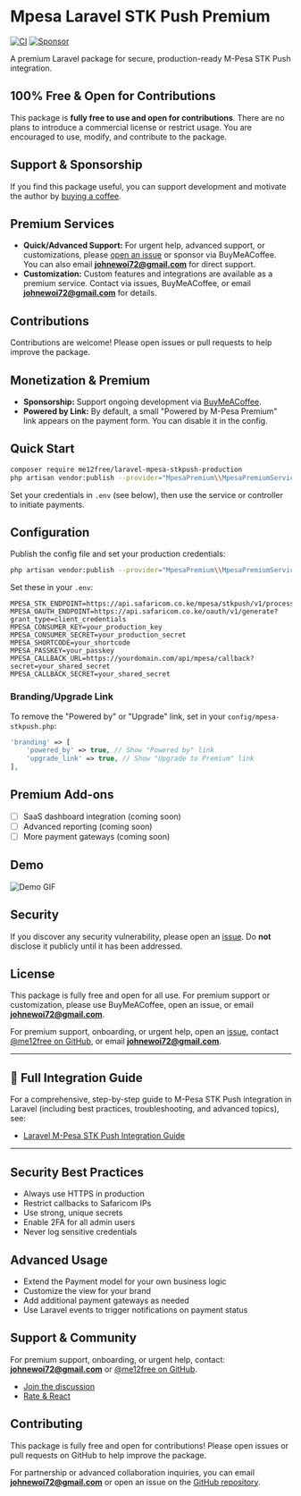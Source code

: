 # Mpesa Laravel STK Push Premium

[![CI](https://github.com/me12free/laravel-mpesa-stkpush-production/actions/workflows/ci.yml/badge.svg)](https://github.com/me12free/laravel-mpesa-stkpush-production/actions)
[![Sponsor](https://img.shields.io/badge/sponsor-❤-brightgreen)](https://buymeacoffee.com/johnekiru7v)

A premium Laravel package for secure, production-ready M-Pesa STK Push integration.

## 100% Free & Open for Contributions
This package is **fully free to use and open for contributions**. There are no plans to introduce a commercial license or restrict usage. You are encouraged to use, modify, and contribute to the package.

## Support & Sponsorship
If you find this package useful, you can support development and motivate the author by [buying a coffee](https://buymeacoffee.com/johnekiru7v).

## Premium Services
- **Quick/Advanced Support:** For urgent help, advanced support, or customizations, please [open an issue](https://github.com/me12free/laravel-mpesa-stkpush-production/issues) or sponsor via BuyMeACoffee. You can also email **johnewoi72@gmail.com** for direct support.
- **Customization:** Custom features and integrations are available as a premium service. Contact via issues, BuyMeACoffee, or email **johnewoi72@gmail.com** for details.

## Contributions
Contributions are welcome! Please open issues or pull requests to help improve the package.

## Monetization & Premium
- **Sponsorship:** Support ongoing development via [BuyMeACoffee](https://buymeacoffee.com/johnekiru7v).
- **Powered by Link:** By default, a small "Powered by M-Pesa Premium" link appears on the payment form. You can disable it in the config.

## Quick Start

```bash
composer require me12free/laravel-mpesa-stkpush-production
php artisan vendor:publish --provider="MpesaPremium\\MpesaPremiumServiceProvider"
```

Set your credentials in `.env` (see below), then use the service or controller to initiate payments.

## Configuration

Publish the config file and set your production credentials:

```bash
php artisan vendor:publish --provider="MpesaPremium\\MpesaPremiumServiceProvider"
```

Set these in your `.env`:

```
MPESA_STK_ENDPOINT=https://api.safaricom.co.ke/mpesa/stkpush/v1/processrequest
MPESA_OAUTH_ENDPOINT=https://api.safaricom.co.ke/oauth/v1/generate?grant_type=client_credentials
MPESA_CONSUMER_KEY=your_production_key
MPESA_CONSUMER_SECRET=your_production_secret
MPESA_SHORTCODE=your_shortcode
MPESA_PASSKEY=your_passkey
MPESA_CALLBACK_URL=https://yourdomain.com/api/mpesa/callback?secret=your_shared_secret
MPESA_CALLBACK_SECRET=your_shared_secret
```

### Branding/Upgrade Link
To remove the "Powered by" or "Upgrade" link, set in your `config/mpesa-stkpush.php`:

```php
'branding' => [
    'powered_by' => true, // Show "Powered by" link
    'upgrade_link' => true, // Show "Upgrade to Premium" link
],
```

## Premium Add-ons
- [ ] SaaS dashboard integration (coming soon)
- [ ] Advanced reporting (coming soon)
- [ ] More payment gateways (coming soon)

## Demo
![Demo GIF](https://raw.githubusercontent.com/me12free/laravel-mpesa-stkpush-production/main/docs/demo.gif)

## Security
If you discover any security vulnerability, please open an [issue](https://github.com/me12free/laravel-mpesa-stkpush-production/issues). Do **not** disclose it publicly until it has been addressed.

## License
This package is fully free and open for all use. For premium support or customization, please use BuyMeACoffee, open an issue, or email **johnewoi72@gmail.com**.

For premium support, onboarding, or urgent help, open an [issue](https://github.com/me12free/laravel-mpesa-stkpush-production/issues), contact [@me12free on GitHub](https://github.com/me12free), or email **johnewoi72@gmail.com**.

---

## 📖 Full Integration Guide

For a comprehensive, step-by-step guide to M-Pesa STK Push integration in Laravel (including best practices, troubleshooting, and advanced topics), see:

- [Laravel M-Pesa STK Push Integration Guide](https://github.com/me12free/mpesa-laravel-guide)

---

## Security Best Practices
- Always use HTTPS in production
- Restrict callbacks to Safaricom IPs
- Use strong, unique secrets
- Enable 2FA for all admin users
- Never log sensitive credentials

## Advanced Usage
- Extend the Payment model for your own business logic
- Customize the view for your brand
- Add additional payment gateways as needed
- Use Laravel events to trigger notifications on payment status

## Support & Community
For premium support, onboarding, or urgent help, contact: **johnewoi72@gmail.com** or [@me12free on GitHub](https://github.com/me12free).

- [Join the discussion](https://github.com/me12free/mpesa-laravel-guide/discussions)
- [Rate & React](https://github.com/me12free/mpesa-laravel-guide)

## Contributing
This package is fully free and open for contributions! Please open issues or pull requests on GitHub to help improve the package.

For partnership or advanced collaboration inquiries, you can email **johnewoi72@gmail.com** or open an issue on the [GitHub repository](https://github.com/me12free/laravel-mpesa-stkpush-production).
